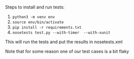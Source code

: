 Steps to install and run tests:

1. `python3 -m venv env`
2. `source env/bin/activate`
3. `pip install -r requirements.txt`
4. `nosetests test.py --with-timer  --with-xunit`

This will run the tests and put the results in nosetests.xml

Note that for some reason one of our test cases is a bit flaky

